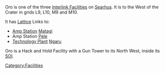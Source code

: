 Oro is one of the three [Interlink
Facilities](/Interlink_Facility "wikilink") on
[Searhus](/Searhus "wikilink"). It is to the West of the Crater in grids
L9, L10, M9 and M10.

It has [Lattice](/Lattice "wikilink") Links to:

- [Amp Station](/Amp_Station "wikilink") [Matagi](/Matagi "wikilink")
- Amp Station [Pele](/Pele "wikilink")
- [Technology Plant](/Technology_Plant "wikilink")
  [Ngaru](/Ngaru "wikilink")

Oro is a Hack and Hold Facility with a Gun Tower to its North West,
inside its [SOI](/SOI "wikilink").

[Category:Facilities](/Category:Facilities "wikilink")
